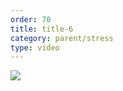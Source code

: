 ```yaml
---
order: 70
title: title-6
category: parent/stress
type: video
---
```


[![](https://alacolang.ir/kolbeh/static/images/stress3-cover.webp)](https://alacolang.ir/kolbeh/static/videos/stress3.mp4)